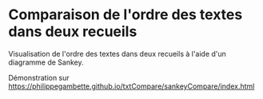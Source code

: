 # Comparaison de l'ordre des textes dans deux recueils 

Visualisation de l'ordre des textes dans deux recueils à l'aide d'un diagramme de Sankey.

Démonstration sur https://philippegambette.github.io/txtCompare/sankeyCompare/index.html